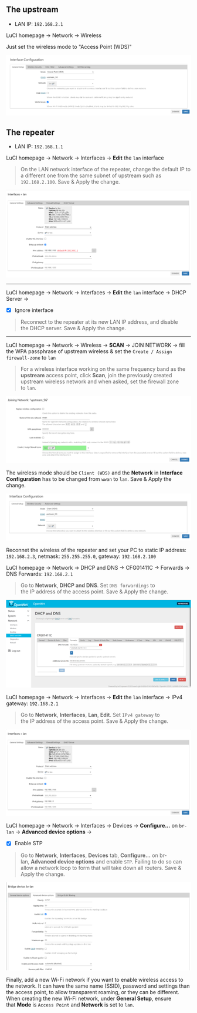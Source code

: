## The upstream

* LAN IP: `192.168.2.1`

LuCI homepage → Network → Wireless

Just set the wireless mode to "Access Point (WDS)"

![](1.png)

## The repeater

* LAN IP: `192.168.1.1`

LuCI homepage → Network → Interfaces → **Edit** the `lan` interface

> On the LAN network interface of the repeater, change the default IP to a different one from the same subnet of upstream such as `192.168.2.100`. Save & Apply the change.

![](2.png)

---

LuCI homepage → Network → Interfaces → **Edit** the `lan` interface → DHCP Server →

- [x] Ignore interface

> Reconnect to the repeater at its new LAN IP address, and disable the DHCP server. Save & Apply the change.

---

LuCI homepage → Network → Wireless → **SCAN** → JOIN NETWORK → fill the WPA passphrase of upstream wireless & set the `Create / Assign firewall-zone` to `lan`

> For a wireless interface working on the same frequency band as the **upstream** access point, click **Scan**, join the previously created upstream wireless network and when asked, set the firewall zone to `lan`.

![](3.png)

The wireless mode should be `Client (WDS)` and the **Network** in **Interface Configuration** has to be changed from `wwan` to `lan`. Save & Apply the change.

![](4.png)

Reconnet the wireless of the repeater and set your PC to static IP address:  `192.168.2.3`, netmask: `255.255.255.0`, gateway: `192.168.2.100`

LuCI homepage → Network → DHCP and DNS → CFG01411C → Forwards → DNS Forwards: `192.168.2.1`

> Go to **Network**, **DHCP and DNS**. Set `DNS forwardings` to the IP address of the access point. Save & Apply the change.

![](5.png)

LuCI homepage → Network → Interfaces → **Edit** the `lan` interface → IPv4 gateway: `192.168.2.1`

> Go to **Network**, **Interfaces**, **Lan**, **Edit**. Set `IPv4 gateway` to the IP address of the access point. Save & Apply the change.

![](6.png)

LuCI homepage → Network → Interfaces → Devices → **Configure...** on `br-lan` → **Advanced device options** →

- [x] Enable STP

> Go to **Network**, **Interfaces**, **Devices** tab, **Configure...** on br-lan, **Advanced device options** and enable `STP`. Failing to do so can allow a network loop to form that will take down all routers. Save & Apply the change.

![](7.png)

Finally, add a new Wi-Fi network if you want to enable wireless access to the network. It can have the same name (SSID), password and settings than the access point, to allow transparent roaming, or they can be different. When creating the new Wi-Fi network, under **General Setup**, ensure that **Mode** is `Access Point` and **Network** is set to `lan`.


